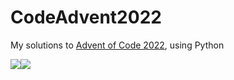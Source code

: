 # CodeAdvent2022

My solutions to [Advent of Code 2022](https://adventofcode.com/2022), using Python

![](https://img.shields.io/badge/day%20📅-9-blue)![](https://img.shields.io/badge/stars%20⭐-18-yellow)
